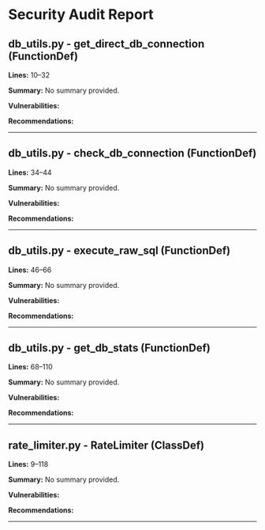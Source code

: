 # Security Audit Report

## db_utils.py - get_direct_db_connection (FunctionDef)

**Lines:** 10–32

**Summary:** No summary provided.

**Vulnerabilities:**

**Recommendations:**

---

## db_utils.py - check_db_connection (FunctionDef)

**Lines:** 34–44

**Summary:** No summary provided.

**Vulnerabilities:**

**Recommendations:**

---

## db_utils.py - execute_raw_sql (FunctionDef)

**Lines:** 46–66

**Summary:** No summary provided.

**Vulnerabilities:**

**Recommendations:**

---

## db_utils.py - get_db_stats (FunctionDef)

**Lines:** 68–110

**Summary:** No summary provided.

**Vulnerabilities:**

**Recommendations:**

---

## rate_limiter.py - RateLimiter (ClassDef)

**Lines:** 9–118

**Summary:** No summary provided.

**Vulnerabilities:**

**Recommendations:**

---

